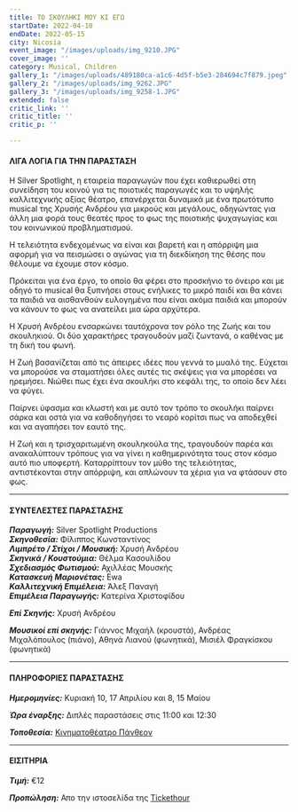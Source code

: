 ```yaml
---
title: ΤΟ ΣΚΟΥΛΗΚΙ ΜΟΥ ΚΙ ΕΓΩ
startDate: 2022-04-10
endDate: 2022-05-15
city: Nicosia
event_image: "/images/uploads/img_9210.JPG"
cover_image: ''
category: Musical, Children
gallery_1: "/images/uploads/489180ca-a1c6-4d5f-b5e3-284694c7f879.jpeg"
gallery_2: "/images/uploads/img_9262.JPG"
gallery_3: "/images/uploads/img_9258-1.JPG"
extended: false
critic_link: ''
critic_title: ''
critic_p: ''

---
```

#### ΛΙΓΑ ΛΟΓΙΑ ΓΙΑ ΤΗΝ ΠΑΡΑΣΤΑΣΗ

Η Silver Spotlight, η εταιρεία παραγωγών που έχει καθιερωθεί στη συνείδηση του κοινού για τις ποιοτικές παραγωγές και το υψηλής καλλιτεχνικής αξίας θέατρο, επανέρχεται δυναμικά με ένα πρωτότυπο musical της Χρυσής Ανδρέου για μικρούς και μεγάλους, οδηγώντας για άλλη μια φορά τους θεατές προς το φως της ποιοτικής ψυχαγωγίας και του κοινωνικού προβληματισμού.

Η τελειότητα ενδεχομένως να είναι και βαρετή και η απόρριψη μια αφορμή για να πεισμώσει ο αγώνας για τη διεκδίκηση της θέσης που θέλουμε να έχουμε στον κόσμο.

Πρόκειται για ένα έργο, το οποίο θα φέρει στο προσκήνιο το όνειρο και με οδηγό το musical θα ξυπνήσει στους ενήλικες το μικρό παιδί και θα κάνει τα παιδιά να αισθανθούν ευλογημένα που είναι ακόμα παιδιά και μπορούν να κάνουν το φως να ανατείλει μια ώρα αρχύτερα.

Η Χρυσή Ανδρέου ενσαρκώνει ταυτόχρονα τον ρόλο της Ζωής και του σκουληκιού. Οι δύο χαρακτήρες τραγουδούν μαζί ζωντανά, ο καθένας με τη δική του φωνή. 

Η Ζωή βασανίζεται από τις άπειρες ιδέες που γεννά το μυαλό της. Εύχεται να μπορούσε να σταματήσει όλες αυτές τις σκέψεις για να μπορέσει να ηρεμήσει. Νιώθει πως έχει ένα σκουλήκι στο κεφάλι της, το οποίο δεν λέει να φύγει.

Παίρνει ύφασμα και κλωστή και με αυτό τον τρόπο το σκουλήκι παίρνει σάρκα και οστά για να καθοδηγήσει το νεαρό κορίτσι πως να αποδεχθεί και να αγαπήσει τον εαυτό της.

Η Ζωή και η τρισχαριτωμένη σκουληκούλα της, τραγουδούν παρέα και ανακαλύπτουν τρόπους για να γίνει η καθημερινότητα τους στον κόσμο αυτό πιο υποφερτή. Καταρρίπτουν τον μύθο της τελειότητας, αντιστέκονται στην απόρριψη, και απλώνουν τα χέρια για να φτάσουν στο φως.

***

#### ΣΥΝΤΕΛΕΣΤΕΣ ΠΑΡΑΣΤΑΣΗΣ

**_Παραγωγή:_** Silver Spotlight Productions  
**_Σκηνοθεσία:_** Φίλιππος Κωνσταντίνος  
**_Λιμπρέτο / Στίχοι / Μουσική:_** Χρυσή Ανδρέου   
**_Σκηνικά / Κουστούμια:_** Θέλμα Κασουλίδου  
**_Σχεδιασμός Φωτισμού:_** Αχιλλέας Μουσκής  
**_Κατασκευή Μαριονέτας:_** Ewa  
**_Καλλιτεχνική Επιμέλεια:_** Άλεξ Παναγή  
**_Επιμέλεια Παραγωγής:_** Κατερίνα Χριστοφίδου

**_Επί Σκηνής:_** Χρυσή Ανδρέου

**_Μουσικοί επί σκηνής:_** Γιάννος Μιχαήλ (κρουστά), Ανδρέας Μιχαλόπουλος (πιάνο), Αθηνά Λιανού (φωνητικά), Μισιέλ Φραγκίσκου (φωνητικά)

***

#### ΠΛΗΡΟΦΟΡΙΕΣ ΠΑΡΑΣΤΑΣΗΣ

**_Ημερομηνίες:_** Κυριακή 10, 17 Απριλίου και 8, 15 Μαίου

**_Ώρα έναρξης:_** Διπλές παραστάσεις στις 11:00 και 12:30

**_Τοποθεσία:_** [Κινηματοθέατρο Πάνθεον](https://www.google.com/maps/place/Pantheon+Theatre/@35.1685727,33.3482054,15z/data=!4m9!1m2!2m1!1zzprOuc69zrfOvM6xz4TOv864zq3Osc-Ez4HOvyDOoM6szr3OuM61zr_OvSDOu861z4XOus-Jz4POuc6x!3m5!1s0x14de1750cccf7637:0x9922f7e24c232bfd!8m2!3d35.1688894!4d33.3577215!15sCjzOms65zr3Ot868zrHPhM6_zrjOrc6xz4TPgc6_IM6gzqzOvc64zrXOv869IM67zrXPhc66z4nPg865zrFaPiI8zrrOuc69zrfOvM6xz4TOv864zq3Osc-Ez4HOvyDPgM6szr3OuM61zr_OvSDOu861z4XOus-Jz4POuc6xkgENbW92aWVfdGhlYXRlcpoBJENoZERTVWhOTUc5blMwVkpRMEZuU1VOdGQxbHBVVGhCUlJBQg "Πάνθεον")

***

#### ΕΙΣΙΤΗΡΙΑ

**_Τιμή:_** €12

**_Προπώληση:_** Απο την ιστοσελίδα της [Tickethour](https://shop.tickethour.com/ticketmaster_se_3762.html "Tickethour")
